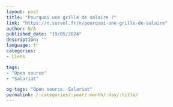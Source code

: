 ```yaml
---
layout: post
title: "Pourquoi une grille de salaire ?"
link: "https://n.survol.fr/n/pourquoi-une-grille-de-salaire"
author: N/A
published_date: "19/05/2024"
description: ""
language: fr
categories:
- Liens

tags:
- "Open source"
- "Salariat"

og-tags: "Open source, Salariat"
permalink: /:categories/:year/:month/:day/:title/
---
```

